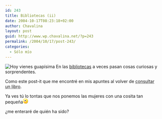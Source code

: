 ```yaml
---
id: 243
title: Bibliotecas (ii)
date: 2004-10-17T08:23:18+02:00
author: Chavalina
layout: post
guid: http://www.wp.chavalina.net/?p=243
permalink: /2004/10/17/post-243/
categories:
  - Sólo mío
---
```

<img class="imgizqda" src="http://www.chavalina.net/imagenes/fotos/post-it.jpg" alt="Hoy vienes guap&iacute;sima" /> En las <a href="http://www.chavalina.net/comentar.php?idpost=207" target="_blank">bibliotecas</a> a veces pasan cosas curiosas y sorprendentes.

Como este post-it que me encontré en mis apuntes al volver de <acronym title="vale, realmente estaba en internet">consultar un libro</acronym>.

Ya ves t&uacute; lo tontas que nos ponemos las mujeres con una cosita tan peque&ntilde;a![emo](/imagenes/emoticonos/sonrisa.gif) 

&iquest;me enteraré de quién ha sido?